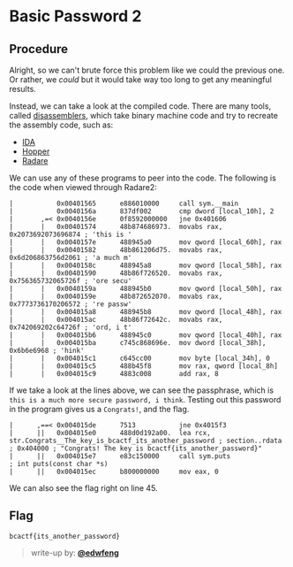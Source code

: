 # Basic Password 2

## Procedure

Alright, so we can't brute force this problem like we could the previous one.
Or rather, we *could* but it would take way too long to get any meaningful results.

Instead, we can take a look at the compiled code.
There are many tools, called [disassemblers](https://en.wikipedia.org/wiki/Disassembler), which take binary machine code and try to recreate the assembly code, such as:

-   [IDA](https://www.hex-rays.com/products/ida/)
-   [Hopper](https://www.hopperapp.com/)
-   [Radare](https://rada.re/)

We can use any of these programs to peer into the code.
The following is the code when viewed through Radare2:

```
|           0x00401565      e886010000     call sym.__main
|           0x0040156a      837df002       cmp dword [local_10h], 2
|       ,=< 0x0040156e      0f8592000000   jne 0x401606
|       |   0x00401574      48b874686973.  movabs rax, 0x2073692073696874 ; 'this is '
|       |   0x0040157e      488945a0       mov qword [local_60h], rax
|       |   0x00401582      48b861206d75.  movabs rax, 0x6d206863756d2061 ; 'a much m'
|       |   0x0040158c      488945a8       mov qword [local_58h], rax
|       |   0x00401590      48b86f726520.  movabs rax, 0x756365732065726f ; 'ore secu'
|       |   0x0040159a      488945b0       mov qword [local_50h], rax
|       |   0x0040159e      48b872652070.  movabs rax, 0x7773736170206572 ; 're passw'
|       |   0x004015a8      488945b8       mov qword [local_48h], rax
|       |   0x004015ac      48b86f72642c.  movabs rax, 0x742069202c64726f ; 'ord, i t'
|       |   0x004015b6      488945c0       mov qword [local_40h], rax
|       |   0x004015ba      c745c868696e.  mov dword [local_38h], 0x6b6e6968 ; 'hink'
|       |   0x004015c1      c645cc00       mov byte [local_34h], 0
|       |   0x004015c5      488b45f8       mov rax, qword [local_8h]
|       |   0x004015c9      4883c008       add rax, 8
```
If we take a look at the lines above, we can see the passphrase, which is `this is a much more secure password, i think`.
Testing out this password in the program gives us a `Congrats!`, and the flag.

```
|      ,==< 0x004015de      7513           jne 0x4015f3
|      ||   0x004015e0      488d0d192a00.  lea rcx, str.Congrats__The_key_is_bcactf_its_another_password ; section..rdata ; 0x404000 ; "Congrats! The key is bcactf{its_another_password}"
|      ||   0x004015e7      e83c150000     call sym.puts               ; int puts(const char *s)
|      ||   0x004015ec      b800000000     mov eax, 0
```

We can also see the flag right on line 45.

## Flag
`bcactf{its_another_password}`

> write-up by: [**@edwfeng**](https://github.com/edwfeng)

